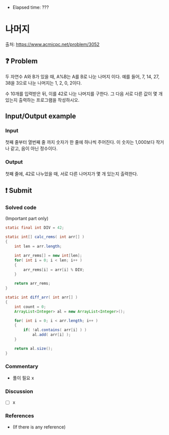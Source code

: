 - Elapsed time: ???

# 나머지
출처: https://www.acmicpc.net/problem/3052

## :question: Problem
두 자연수 A와 B가 있을 때, A%B는 A를 B로 나눈 나머지 이다. 예를 들어, 7, 14, 27, 38을 3으로 나눈 나머지는 1, 2, 0, 2이다. 

수 10개를 입력받은 뒤, 이를 42로 나눈 나머지를 구한다. 그 다음 서로 다른 값이 몇 개 있는지 출력하는 프로그램을 작성하시오.

## Input/Output example
### Input
첫째 줄부터 열번째 줄 까지 숫자가 한 줄에 하나씩 주어진다. 이 숫자는 1,000보다 작거나 같고, 음이 아닌 정수이다.

### Output
첫째 줄에, 42로 나누었을 때, 서로 다른 나머지가 몇 개 있는지 출력한다.

## :exclamation: Submit
### Solved code
(Important part only)
``` java
static final int DIV = 42;

static int[] calc_rems( int arr[] )
{
    int len = arr.length;

    int arr_rems[] = new int[len];
    for( int i = 0; i < len; i++ )
    {
        arr_rems[i] = arr[i] % DIV;
    }

    return arr_rems;
}

static int diff_arr( int arr[] )
{
    int count = 0;
    ArrayList<Integer> al = new ArrayList<Integer>();

    for( int i = 0; i < arr.length; i++ )
    {
        if( !al.contains( arr[i] ) )
            al.add( arr[i] );
    }

    return al.size();
}
```

### Commentary
- 풀이 필요 x

### Discussion
- [ ] x

### References
- (If there is any reference)